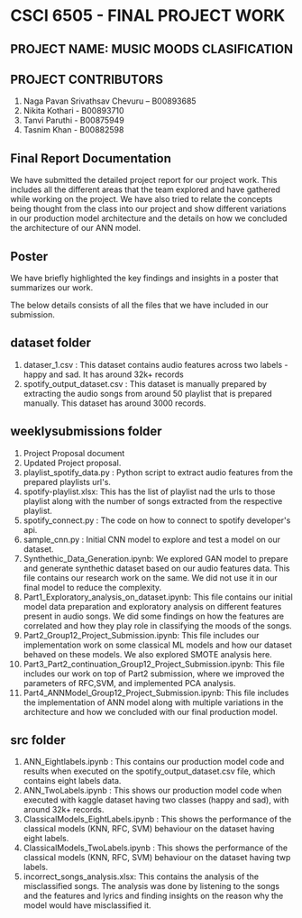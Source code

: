 # CSCI 6505 - FINAL PROJECT WORK 
## PROJECT NAME: MUSIC MOODS CLASIFICATION
## PROJECT CONTRIBUTORS
1) Naga Pavan Srivathsav Chevuru – B00893685 
2) Nikita Kothari - B00893710 
3) Tanvi Paruthi - B00875949 
4) Tasnim Khan - B00882598  

## Final Report Documentation
We have submitted the detailed project report for our project work. This includes all the different areas that the team explored and have gathered while working on the project. We have also tried to relate the concepts being thought from the class into our project and show different variations in our production model architecture and the details on how we concluded the architecture of our ANN model.

## Poster
We have briefly highlighted the key findings and insights in a poster that summarizes our work.

The below details consists of all the files that we have included in our submission.

## dataset folder 
1) dataser_1.csv : This dataset contains audio features across two labels - happy and sad. It has around 32k+ records
2) spotify_output_dataset.csv : This dataset is manually prepared by extracting the audio songs from around 50 playlist that is prepared manually. This dataset has around 3000 records.

## weeklysubmissions folder
1) Project Proposal document
2) Updated Project proposal.
3) playlist_spotify_data.py : Python script to extract audio features from the prepared playlists url's.
4) spotify-playlist.xlsx: This has the list of playlist nad the urls to those playlist along with the number of songs extracted from the respective playlist.
5) spotify_connect.py : The code on how to connect to spotify developer's api.
6) sample_cnn.py : Initial CNN model to explore and test a model on our dataset.
7) Synthethic_Data_Generation.ipynb: We explored GAN model to prepare and generate synthethic dataset based on our audio features data. This file contains our research work on the same. We did not use it in our final model to reduce the complexity.
8) Part1_Exploratory_analysis_on_dataset.ipynb: This file contains our initial model data preparation and exploratory analysis on different features present in audio songs. We did some findings on how the features are correlated and how they play role in classifying the moods of the songs.
9) Part2_Group12_Project_Submission.ipynb: This file includes our implementation work on some classical ML models and how our dataset behaved on these models. We also explored SMOTE analysis here.
10) Part3_Part2_continuation_Group12_Project_Submission.ipynb: This file includes our work on top of Part2 submission, where we improved the parameters of RFC,SVM, and implemented PCA analysis.
11) Part4_ANNModel_Group12_Project_Submission.ipynb: This file includes the implementation of ANN model along with multiple variations in the architecture and how we concluded with our final production model.

## src folder
1) ANN_Eightlabels.ipynb : This contains our production model code and results when executed on the spotify_output_dataset.csv file, which contains eight labels data.
2) ANN_TwoLabels.ipynb : This shows our production model code when executed with kaggle dataset having two classes (happy and sad), with around 32k+ records.
3) ClassicalModels_EightLabels.ipynb : This shows the performance of the classical models (KNN, RFC, SVM) behaviour on the dataset having eight labels. 
4) ClassicalModels_TwoLabels.ipynb : This shows the performance of the classical models (KNN, RFC, SVM) behaviour on the dataset having twp labels.
5) incorrect_songs_analysis.xlsx: This contains the analysis of the misclassified songs. The analysis was done by listening to the songs and the features and lyrics and finding insights on the reason why the model would have misclassified it.
